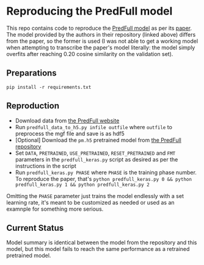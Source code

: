 # Reproducing the PredFull model

This repo contains code to reproduce the [PredFull model](https://github.com/lkytal/PredFull) as per its [paper](https://pubs.acs.org/doi/10.1021/acs.analchem.9b04867).
The model provided by the authors in their repository (linked above) differs from the paper, so the former is used (I was not able to get a working model when attempting to transcribe the paper's model literally: the model simply overfits after reaching 0.20 cosine similarity on the validation set).

## Preparations

`pip install -r requirements.txt`

## Reproduction

- Download data from [the PredFull website](www.predfull.com/datasets)
- Run `predfull_data_to_h5.py infile outfile` where `outfile` to preprocess the mgf file and save is as hdf5
- [Optional] Download the `pm.h5` pretrained model from [the PredFull repository](https://github.com/lkytal/PredFull)
- Set `DATA`, `PRETRAINED`, `USE_PRETRAINED`, `RESET_PRETRAINED` and `FMT` parameters in the `predfull_keras.py` script as desired as per the instructions in the script
- Run `predfull_keras.py PHASE` where `PHASE` is the training phase number. To reproduce the paper, that's `python predfull_keras.py 0 && python predfull_keras.py 1 && python predfull_keras.py 2`

Omitting the `PHASE` parameter just trains the model endlessly with a set learning rate, it's meant to be customized as needed or used as an examnple for something more serious.

## Current Status
Model summary is identical between the model from the repository and this model, but this model fails to reach the same performance as a retrained pretrained model.
